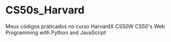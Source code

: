 # CS50s_Harvard
Meus códigos praticados no curso
HarvardX CS50W
CS50's Web Programming with Python and JavaScript
